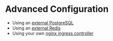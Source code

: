 # Advanced Configuration

- Using an [external PostgreSQL](external-db/README.md)
- Using an [external Redis](external-redis/README.md)
- Using your own [nginx ingress controller](external-nginx/README.md)
